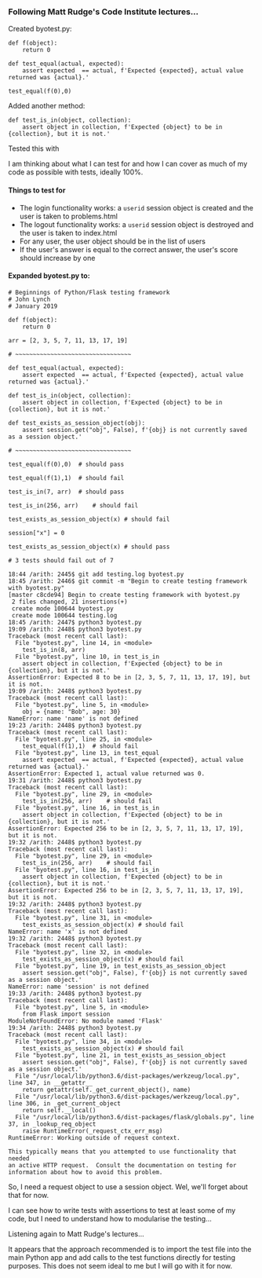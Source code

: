 ### Following Matt Rudge's Code Institute lectures...

Created byotest.py:

```
def f(object):
	return 0

def test_equal(actual, expected):
	assert expected  == actual, f'Expected {expected}, actual value returned was {actual}.'

test_equal(f(0),0)
```

Added another method:

```
def test_is_in(object, collection):
	assert object in collection, f'Expected {object} to be in {collection}, but it is not.'
```
Tested this with 

I am thinking about what I can test for and how I can cover as much of my code as possible with tests, ideally 100%.

#### Things to test for

- The login functionality works: a `userid` session object is created and the user is taken to problems.html
- The logout functionality works: a `userid` session object is destroyed and the user is taken to index.html
- For any user, the user object should be in the list of users
- If the user's answer is equal to the correct answer, the user's score should increase by one

#### Expanded byotest.py to:

```
# Beginnings of Python/Flask testing framework
# John Lynch
# January 2019

def f(object):
	return 0

arr = [2, 3, 5, 7, 11, 13, 17, 19]

# ~~~~~~~~~~~~~~~~~~~~~~~~~~~~~~~~~

def test_equal(actual, expected):
	assert expected  == actual, f'Expected {expected}, actual value returned was {actual}.'

def test_is_in(object, collection):
	assert object in collection, f'Expected {object} to be in {collection}, but it is not.'

def test_exists_as_session_object(obj):
	assert session.get("obj", False), f'{obj} is not currently saved as a session object.'

# ~~~~~~~~~~~~~~~~~~~~~~~~~~~~~~~~~

test_equal(f(0),0)	# should pass

test_equal(f(1),1)	# should fail

test_is_in(7, arr)	# should pass

test_is_in(256, arr)	# should fail

test_exists_as_session_object(x) # should fail

session["x"] = 0

test_exists_as_session_object(x) # should pass

# 3 tests should fail out of 7
```
```
18:44 /arith: 2445$ git add testing.log byotest.py 
18:45 /arith: 2446$ git commit -m "Begin to create testing framework with byotest.py"
[master c8cde94] Begin to create testing framework with byotest.py
 2 files changed, 21 insertions(+)
 create mode 100644 byotest.py
 create mode 100644 testing.log
18:45 /arith: 2447$ python3 byotest.py 
19:09 /arith: 2448$ python3 byotest.py 
Traceback (most recent call last):
  File "byotest.py", line 14, in <module>
    test_is_in(8, arr)
  File "byotest.py", line 10, in test_is_in
    assert object in collection, f'Expected {object} to be in {collection}, but it is not.'
AssertionError: Expected 8 to be in [2, 3, 5, 7, 11, 13, 17, 19], but it is not.
19:09 /arith: 2448$ python3 byotest.py 
Traceback (most recent call last):
  File "byotest.py", line 5, in <module>
    obj = {name: "Bob", age: 30}
NameError: name 'name' is not defined
19:23 /arith: 2448$ python3 byotest.py 
Traceback (most recent call last):
  File "byotest.py", line 25, in <module>
    test_equal(f(1),1)	# should fail
  File "byotest.py", line 13, in test_equal
    assert expected  == actual, f'Expected {expected}, actual value returned was {actual}.'
AssertionError: Expected 1, actual value returned was 0.
19:31 /arith: 2448$ python3 byotest.py 
Traceback (most recent call last):
  File "byotest.py", line 29, in <module>
    test_is_in(256, arr)	# should fail
  File "byotest.py", line 16, in test_is_in
    assert object in collection, f'Expected {object} to be in {collection}, but it is not.'
AssertionError: Expected 256 to be in [2, 3, 5, 7, 11, 13, 17, 19], but it is not.
19:32 /arith: 2448$ python3 byotest.py 
Traceback (most recent call last):
  File "byotest.py", line 29, in <module>
    test_is_in(256, arr)	# should fail
  File "byotest.py", line 16, in test_is_in
    assert object in collection, f'Expected {object} to be in {collection}, but it is not.'
AssertionError: Expected 256 to be in [2, 3, 5, 7, 11, 13, 17, 19], but it is not.
19:32 /arith: 2448$ python3 byotest.py 
Traceback (most recent call last):
  File "byotest.py", line 31, in <module>
    test_exists_as_session_object(x) # should fail
NameError: name 'x' is not defined
19:32 /arith: 2448$ python3 byotest.py 
Traceback (most recent call last):
  File "byotest.py", line 32, in <module>
    test_exists_as_session_object(x) # should fail
  File "byotest.py", line 19, in test_exists_as_session_object
    assert session.get("obj", False), f'{obj} is not currently saved as a session object.'
NameError: name 'session' is not defined
19:33 /arith: 2448$ python3 byotest.py 
Traceback (most recent call last):
  File "byotest.py", line 5, in <module>
    from Flask import session
ModuleNotFoundError: No module named 'Flask'
19:34 /arith: 2448$ python3 byotest.py 
Traceback (most recent call last):
  File "byotest.py", line 34, in <module>
    test_exists_as_session_object(x) # should fail
  File "byotest.py", line 21, in test_exists_as_session_object
    assert session.get("obj", False), f'{obj} is not currently saved as a session object.'
  File "/usr/local/lib/python3.6/dist-packages/werkzeug/local.py", line 347, in __getattr__
    return getattr(self._get_current_object(), name)
  File "/usr/local/lib/python3.6/dist-packages/werkzeug/local.py", line 306, in _get_current_object
    return self.__local()
  File "/usr/local/lib/python3.6/dist-packages/flask/globals.py", line 37, in _lookup_req_object
    raise RuntimeError(_request_ctx_err_msg)
RuntimeError: Working outside of request context.

This typically means that you attempted to use functionality that needed
an active HTTP request.  Consult the documentation on testing for
information about how to avoid this problem.
```
So, I need a request object to use a session object.   Wel, we'll forget about that for now.

I can see how to write tests with assertions to test at least some of my code, but I need to understand how to modularise the testing...

Listening again to Matt Rudge's lectures...

It appears that the approach recommended is to import the test file into the main Python app and add calls to the test functions directly for testing purposes.   This does not seem ideal to me but I will go with it for now.





